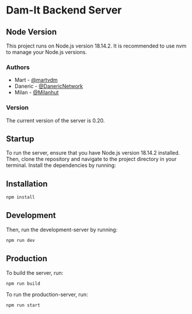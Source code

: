 # Dam-It Backend Server

## Node Version

This project runs on Node.js version 18.14.2. It is recommended to use nvm to manage your Node.js versions.

### Authors

- Mart - [@martvdm](https://github.com/martvdm)
- Daneric - [@DanericNetwork](https://github.com/DanericNetwork)
- Milan - [@Milanhut](https://github.com/MilanMH)

### Version

The current version of the server is 0.20.

## Startup

To run the server, ensure that you have Node.js version 18.14.2 installed. Then, clone the repository and navigate to the project directory in your terminal. Install the dependencies by running:
## Installation
```bash
npm install
```

## Development
Then, run the development-server by running:
```bash
npm run dev
```

## Production
To build the server, run:
```bash
npm run build
```

To run the production-server, run:
```bash
npm run start
```


